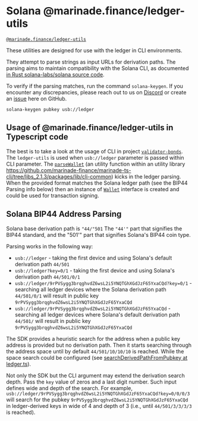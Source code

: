 # Solana @marinade.finance/ledger-utils

[`@marinade.finance/ledger-utils`](https://www.npmjs.com/package/@marinade.finance/ledger-utils)

These utilities are designed for use with the ledger in CLI environments.

They attempt to parse strings as input URLs for derivation paths.
The parsing aims to maintain compatibility with the Solana CLI,
as documented [in Rust solana-labs/solana source code](https://github.com/solana-labs/solana/blob/v1.14.19/clap-utils/src/keypair.rs#L613).

To verify if the parsing matches, run the command `solana-keygen`.
If you encounter any discrepancies, please reach out to us on [Discord](https://discord.com/invite/6EtUf4Euu6)
or create an [issue](https://github.com/marinade-finance/ledger-utils/issues) here on GitHub.

```
solana-keygen pubkey usb://ledger
```

## Usage of @marinade.finance/ledger-utils in Typescript code

The best is to take a look at the usage of CLI in project [`validator-bonds`](https://github.com/marinade-finance/validator-bonds/blob/v1.1.5/packages/validator-bonds-cli/src/index.ts#L32).
The `ledger-utils` is used when `usb://ledger` parameter is passed within CLI parameter.
The [`parseWallet`](https://github.com/marinade-finance/marinade-ts-cli/blob/libs_2.1.3/packages/lib/cli-common/src/parsers.ts#L79)
(an utility function within an utility library https://github.com/marinade-finance/marinade-ts-cli/tree/libs_2.1.3/packages/lib/cli-common)
kicks in the ledger parsing. When the provided format matches the Solana ledger path (see the BIP44 Parsing info below)
then an instance of [`Wallet`](./src/ledger.ts) interface is created and could be used for transaction signing.

## Solana BIP44 Address Parsing

Solana base derivation path is `"44/"501`
The `"44'"` part that signifies the BIP44 standard, and the "501'" part that signifies Solana's BIP44 coin type.

Parsing works in the following way:

- `usb://ledger` - taking the first device and using Solana's default derivation path `44/501`
- `usb://ledger?key=0/1` - taking the first device and using Solana's derivation path `44/501/0/1`
- `usb://ledger/9rPVSygg3brqghvdZ6wsL2i5YNQTGhXGdJzF65YxaCQd?key=0/1` - searching all ledger devices where the Solana derivation path `44/501/0/1` will result in public key `9rPVSygg3brqghvdZ6wsL2i5YNQTGhXGdJzF65YxaCQd`
- `usb://ledger/9rPVSygg3brqghvdZ6wsL2i5YNQTGhXGdJzF65YxaCQd` - searching all ledger devices where Solana's default derivation path `44/501/` will result in public key `9rPVSygg3brqghvdZ6wsL2i5YNQTGhXGdJzF65YxaCQd`

The SDK provides a heuristic search for the address when a public key address is provided
but no derivation path. Then it starts searching through the address space until by default `44/501/10/10/10` is reached.
While the space search could be configured (see [searchDerivedPathFromPubkey at ledger.ts](./src/ledger.ts)).

Not only the SDK but the CLI argument may extend the derivation search depth.
Pass the `key` value of zeros and a last digit number. Such input defines wide and depth of the search.
For example, `usb://ledger/9rPVSygg3brqghvdZ6wsL2i5YNQTGhXGdJzF65YxaCQd?key=0/0/0/3` will search for the pubkey `9rPVSygg3brqghvdZ6wsL2i5YNQTGhXGdJzF65YxaCQd` in ledger-derived keys in wide of 4 and depth of 3
(i.e., until `44/501/3/3/3/3` is reached).
